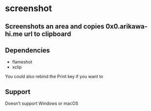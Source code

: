 # screenshot
## Screenshots an area and copies 0x0.arikawa-hi.me url to clipboard

## Dependencies
- flameshot
- xclip

You could also rebind the Print key if you want to

## Support
Doesn't support Windows or macOS
